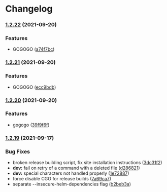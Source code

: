 # Changelog

### [1.2.22](https://www.github.com/alexey-igrychev/werf/compare/v1.2.21...v1.2.22) (2021-09-20)


### Features

* GOGOGO ([a74f7bc](https://www.github.com/alexey-igrychev/werf/commit/a74f7bcc45532f78b0d1850c16644fe8fa25b882))

### [1.2.21](https://www.github.com/alexey-igrychev/werf/compare/v1.2.20...v1.2.21) (2021-09-20)


### Features

* GOGOGO ([ecc9bdb](https://www.github.com/alexey-igrychev/werf/commit/ecc9bdb79f20dc78fd155654cad8a1ea2e3e12fc))

### [1.2.20](https://www.github.com/alexey-igrychev/werf/compare/v1.2.19...v1.2.20) (2021-09-20)


### Features

* gogogo ([39f9f6f](https://www.github.com/alexey-igrychev/werf/commit/39f9f6fa231fe504c8169a25cc309a3f697a0aa5))

### [1.2.19](https://www.github.com/werf/werf/compare/v1.2.18+fix1...v1.2.19) (2021-09-17)


### Bug Fixes

* broken release building script, fix site installation instructions ([3dc31f2](https://www.github.com/werf/werf/commit/3dc31f2e4811084b0df93f017f832413c315740e))
* **dev:** fail on retry of a command with a deleted file ([d286821](https://www.github.com/werf/werf/commit/d28682109d096bffba1e4ba78c63405d2baaf84d))
* **dev:** special characters not handled properly ([1e72887](https://www.github.com/werf/werf/commit/1e72887d20119f8268a20b1fe84a869741416321))
* force disable CGO for release builds ([7a69ca7](https://www.github.com/werf/werf/commit/7a69ca736c457dd046d10b2fa43b8f2e296f143f))
* separate --insecure-helm-dependencies flag ([b2beb3a](https://www.github.com/werf/werf/commit/b2beb3ad94fdd560b4021fde40d487169203cefd))

